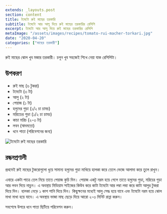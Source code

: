 ```yaml
---
extends: _layouts.post
section: content
title: টমেটো রুই মাছের তরকারি
subtitle: টমেটো আর আলু দিয়ে রুই মাছের তরকারির রেসিপি
excerpt: টমেটো আর আলু দিয়ে রুই মাছের তরকারির রেসিপি
metaImage: "/assets/images/recipes/tomato-rui-macher-torkari.jpg"
date: "2020-04-20"
categories: ["মাছের তরকারী"]
---
```


রুই মাছের ঝোল খুব মজার তরকারী। চলুন খুব সহজেই শিখে নেয়া যাক রেসিপিটা।

## উপকরণ

- রুই মাছ (৬ টুকরা)
- টমেটো (৩ টা)
- আলু (২ টা)
- পেয়াজ (১ টা)
- হলুদের গুড়া (১/২ চা চামচ)
- মরিচেের গুড়া (১/২ চা চামচ)
- কাচা মরিচ (২-৩ টা)
- লবন (স্বাদমতো)
- ধনে পাতা (পরিবেশনের জন্য)

![টমেটো রুই মাছের তরকারি](/assets/images/recipes/tomato-rui-macher-torkari.jpg)

## রন্ধনপ্রণালী

প্রথমেই রুই মাছের টুকরোগুলো ধুয়ে সামান্য হলুদের গুড়া মাখিয়ে হালকা করে তেলে ভেজে আলাদা করে তুলে রাখুন।

এবারে একটা পাত্রে তেল নিয়ে তাতে পেয়াজ কুচি দিন। পেয়াজ একটু নরম হয়ে গেলে তাতে হলুদের গুড়া, মরিচের
গুড়া আর লবন দিয়ে নাড়ুন। এ অবস্থায় মিডিয়াম সাইজের কিউব করে কাটা টমেটো আর লম্বা লম্বা করে কাটা
আলুর টুকরা দিয়ে দিন। হালকা নেড়ে ১ কাপ পানি দিয়ে দিন। কিছুক্ষনের মধ্যেই আলু সেদ্ধ হয়ে যাবে এবং টমেটো
নরম হয়ে ঝোল মাখা মাখা হয়ে যাবে। এ অবস্থায় ভাজা মাছ ছেড়ে দিয়ে আরো ২-৩ মিনিট রান্না করুন।

সবশেষে উপরে ধনে পাতা ছিটিয়ে পরিবেশন করুন।
